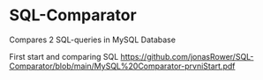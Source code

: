 # SQL-Comparator
Compares 2 SQL-queries in MySQL Database

First start and comparing SQL
https://github.com/jonasRower/SQL-Comparator/blob/main/MySQL%20Comparator-prvniStart.pdf
